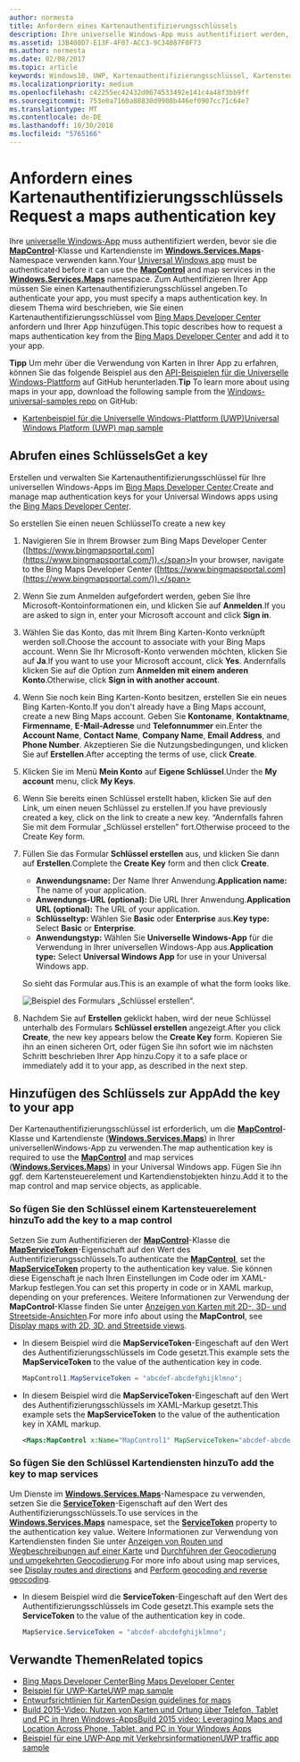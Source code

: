 ```yaml
---
author: normesta
title: Anfordern eines Kartenauthentifizierungsschlüssels
description: Ihre universelle Windows-App muss authentifiziert werden, bevor sie die MapControl-Klasse und Kartendienste im Windows.Services.Maps-Namespace verwenden kann.
ms.assetid: 13B400D7-E13F-4F07-ACC3-9C34087F0F73
ms.author: normesta
ms.date: 02/08/2017
ms.topic: article
keywords: Windows10, UWP, Kartenauthentifizierungsschlüssel, Kartensteuerelement
ms.localizationpriority: medium
ms.openlocfilehash: c42255ec42432d0674533492e141c4a48f3bb9ff
ms.sourcegitcommit: 753e0a7160a88830d9908b446ef0907cc71c64e7
ms.translationtype: MT
ms.contentlocale: de-DE
ms.lasthandoff: 10/30/2018
ms.locfileid: "5765166"
---
```

# <a name="request-a-maps-authentication-key"></a><span data-ttu-id="507f1-104">Anfordern eines Kartenauthentifizierungsschlüssels</span><span class="sxs-lookup"><span data-stu-id="507f1-104">Request a maps authentication key</span></span>




<span data-ttu-id="507f1-105">Ihre [universelle Windows-App](https://msdn.microsoft.com/library/windows/apps/dn894631) muss authentifiziert werden, bevor sie die [**MapControl**](https://msdn.microsoft.com/library/windows/apps/dn637004)-Klasse und Kartendienste im [**Windows.Services.Maps**](https://msdn.microsoft.com/library/windows/apps/dn636979)-Namespace verwenden kann.</span><span class="sxs-lookup"><span data-stu-id="507f1-105">Your [Universal Windows app](https://msdn.microsoft.com/library/windows/apps/dn894631) must be authenticated before it can use the [**MapControl**](https://msdn.microsoft.com/library/windows/apps/dn637004) and map services in the [**Windows.Services.Maps**](https://msdn.microsoft.com/library/windows/apps/dn636979) namespace.</span></span> <span data-ttu-id="507f1-106">Zum Authentifizieren Ihrer App müssen Sie einen Kartenauthentifizierungsschlüssel angeben.</span><span class="sxs-lookup"><span data-stu-id="507f1-106">To authenticate your app, you must specify a maps authentication key.</span></span> <span data-ttu-id="507f1-107">In diesem Thema wird beschrieben, wie Sie einen Kartenauthentifizierungsschlüssel vom [Bing Maps Developer Center](https://www.bingmapsportal.com/) anfordern und Ihrer App hinzufügen.</span><span class="sxs-lookup"><span data-stu-id="507f1-107">This topic describes how to request a maps authentication key from the [Bing Maps Developer Center](https://www.bingmapsportal.com/) and add it to your app.</span></span>

<span data-ttu-id="507f1-108">**Tipp** Um mehr über die Verwendung von Karten in Ihrer App zu erfahren, können Sie das folgende Beispiel aus den [API-Beispielen für die Universelle Windows-Plattform](http://go.microsoft.com/fwlink/p/?LinkId=619979) auf GitHub herunterladen.</span><span class="sxs-lookup"><span data-stu-id="507f1-108">**Tip** To learn more about using maps in your app, download the following sample from the [Windows-universal-samples repo](http://go.microsoft.com/fwlink/p/?LinkId=619979) on GitHub:</span></span>

-   [<span data-ttu-id="507f1-109">Kartenbeispiel für die Universelle Windows-Plattform (UWP)</span><span class="sxs-lookup"><span data-stu-id="507f1-109">Universal Windows Platform (UWP) map sample</span></span>](http://go.microsoft.com/fwlink/p/?LinkId=619977)

## <a name="get-a-key"></a><span data-ttu-id="507f1-110">Abrufen eines Schlüssels</span><span class="sxs-lookup"><span data-stu-id="507f1-110">Get a key</span></span>


<span data-ttu-id="507f1-111">Erstellen und verwalten Sie Kartenauthentifizierungsschlüssel für Ihre universellen Windows-Apps im [Bing Maps Developer Center](https://www.bingmapsportal.com/).</span><span class="sxs-lookup"><span data-stu-id="507f1-111">Create and manage map authentication keys for your Universal Windows apps using the [Bing Maps Developer Center](https://www.bingmapsportal.com/).</span></span>

<span data-ttu-id="507f1-112">So erstellen Sie einen neuen Schlüssel</span><span class="sxs-lookup"><span data-stu-id="507f1-112">To create a new key</span></span>

1.  <span data-ttu-id="507f1-113">Navigieren Sie in Ihrem Browser zum Bing Maps Developer Center ([https://www.bingmapsportal.com](https://www.bingmapsportal.com/)).</span><span class="sxs-lookup"><span data-stu-id="507f1-113">In your browser, navigate to the Bing Maps Developer Center ([https://www.bingmapsportal.com](https://www.bingmapsportal.com/)).</span></span>

2.  <span data-ttu-id="507f1-114">Wenn Sie zum Anmelden aufgefordert werden, geben Sie Ihre Microsoft-Kontoinformationen ein, und klicken Sie auf **Anmelden**.</span><span class="sxs-lookup"><span data-stu-id="507f1-114">If you are asked to sign in, enter your Microsoft account and click **Sign in**.</span></span>

3.  <span data-ttu-id="507f1-115">Wählen Sie das Konto, das mit Ihrem Bing Karten-Konto verknüpft werden soll.</span><span class="sxs-lookup"><span data-stu-id="507f1-115">Choose the account to associate with your Bing Maps account.</span></span> <span data-ttu-id="507f1-116">Wenn Sie Ihr Microsoft-Konto verwenden möchten, klicken Sie auf **Ja**.</span><span class="sxs-lookup"><span data-stu-id="507f1-116">If you want to use your Microsoft account, click **Yes**.</span></span> <span data-ttu-id="507f1-117">Andernfalls klicken Sie auf die Option zum **Anmelden mit einem anderen Konto**.</span><span class="sxs-lookup"><span data-stu-id="507f1-117">Otherwise, click **Sign in with another account**.</span></span>

4.  <span data-ttu-id="507f1-118">Wenn Sie noch kein Bing Karten-Konto besitzen, erstellen Sie ein neues Bing Karten-Konto.</span><span class="sxs-lookup"><span data-stu-id="507f1-118">If you don't already have a Bing Maps account, create a new Bing Maps account.</span></span> <span data-ttu-id="507f1-119">Geben Sie **Kontoname**, **Kontaktname**, **Firmenname**, **E-Mail-Adresse** und **Telefonnummer** ein.</span><span class="sxs-lookup"><span data-stu-id="507f1-119">Enter the **Account Name**, **Contact Name**, **Company Name**, **Email Address**, and **Phone Number**.</span></span> <span data-ttu-id="507f1-120">Akzeptieren Sie die Nutzungsbedingungen, und klicken Sie auf **Erstellen**.</span><span class="sxs-lookup"><span data-stu-id="507f1-120">After accepting the terms of use, click **Create**.</span></span>

5.  <span data-ttu-id="507f1-121">Klicken Sie im Menü **Mein Konto** auf **Eigene Schlüssel**.</span><span class="sxs-lookup"><span data-stu-id="507f1-121">Under the **My account** menu, click **My Keys**.</span></span>

6.  <span data-ttu-id="507f1-122">Wenn Sie bereits einen Schlüssel erstellt haben, klicken Sie auf den Link, um einen neuen Schlüssel zu erstellen.</span><span class="sxs-lookup"><span data-stu-id="507f1-122">If you have previously created a key, click on the link to create a new key.</span></span> <span data-ttu-id="507f1-123">“Andernfalls fahren Sie mit dem Formular „Schlüssel erstellen” fort.</span><span class="sxs-lookup"><span data-stu-id="507f1-123">Otherwise proceed to the Create Key form.</span></span>

7.  <span data-ttu-id="507f1-124">Füllen Sie das Formular **Schlüssel erstellen** aus, und klicken Sie dann auf **Erstellen**.</span><span class="sxs-lookup"><span data-stu-id="507f1-124">Complete the **Create Key** form and then click **Create**.</span></span>

    -   <span data-ttu-id="507f1-125">**Anwendungsname:** Der Name Ihrer Anwendung.</span><span class="sxs-lookup"><span data-stu-id="507f1-125">**Application name:** The name of your application.</span></span>
    -   <span data-ttu-id="507f1-126">**Anwendungs-URL (optional):** Die URL Ihrer Anwendung.</span><span class="sxs-lookup"><span data-stu-id="507f1-126">**Application URL (optional):** The URL of your application.</span></span>
    -   <span data-ttu-id="507f1-127">**Schlüsseltyp:** Wählen Sie **Basic** oder **Enterprise** aus.</span><span class="sxs-lookup"><span data-stu-id="507f1-127">**Key type:** Select **Basic** or **Enterprise**.</span></span>
    -   <span data-ttu-id="507f1-128">**Anwendungstyp:** Wählen Sie **Universelle Windows-App** für die Verwendung in Ihrer universellen Windows-App aus.</span><span class="sxs-lookup"><span data-stu-id="507f1-128">**Application type:** Select **Universal Windows App** for use in your Universal Windows app.</span></span>

    <span data-ttu-id="507f1-129">So sieht das Formular aus.</span><span class="sxs-lookup"><span data-stu-id="507f1-129">This is an example of what the form looks like.</span></span>

    ![Beispiel des Formulars „Schlüssel erstellen“.](images/createkeydialog.png)

8.  <span data-ttu-id="507f1-131">Nachdem Sie auf **Erstellen** geklickt haben, wird der neue Schlüssel unterhalb des Formulars **Schlüssel erstellen** angezeigt.</span><span class="sxs-lookup"><span data-stu-id="507f1-131">After you click **Create**, the new key appears below the **Create Key** form.</span></span> <span data-ttu-id="507f1-132">Kopieren Sie ihn an einen sicheren Ort, oder fügen Sie ihn sofort wie im nächsten Schritt beschrieben Ihrer App hinzu.</span><span class="sxs-lookup"><span data-stu-id="507f1-132">Copy it to a safe place or immediately add it to your app, as described in the next step.</span></span>

## <a name="add-the-key-to-your-app"></a><span data-ttu-id="507f1-133">Hinzufügen des Schlüssels zur App</span><span class="sxs-lookup"><span data-stu-id="507f1-133">Add the key to your app</span></span>


<span data-ttu-id="507f1-134">Der Kartenauthentifizierungsschlüssel ist erforderlich, um die [**MapControl**](https://msdn.microsoft.com/library/windows/apps/dn637004)-Klasse und Kartendienste ([**Windows.Services.Maps**](https://msdn.microsoft.com/library/windows/apps/dn636979)) in Ihrer universellenWindows-App zu verwenden.</span><span class="sxs-lookup"><span data-stu-id="507f1-134">The map authentication key is required to use the [**MapControl**](https://msdn.microsoft.com/library/windows/apps/dn637004) and map services ([**Windows.Services.Maps**](https://msdn.microsoft.com/library/windows/apps/dn636979)) in your Universal Windows app.</span></span> <span data-ttu-id="507f1-135">Fügen Sie ihn ggf. dem Kartensteuerelement und Kartendienstobjekten hinzu.</span><span class="sxs-lookup"><span data-stu-id="507f1-135">Add it to the map control and map service objects, as applicable.</span></span>

### <a name="to-add-the-key-to-a-map-control"></a><span data-ttu-id="507f1-136">So fügen Sie den Schlüssel einem Kartensteuerelement hinzu</span><span class="sxs-lookup"><span data-stu-id="507f1-136">To add the key to a map control</span></span>

<span data-ttu-id="507f1-137">Setzen Sie zum Authentifizieren der [**MapControl**](https://msdn.microsoft.com/library/windows/apps/dn637004)-Klasse die [**MapServiceToken**](https://msdn.microsoft.com/library/windows/apps/dn637036)-Eigenschaft auf den Wert des Authentifizierungsschlüssels.</span><span class="sxs-lookup"><span data-stu-id="507f1-137">To authenticate the [**MapControl**](https://msdn.microsoft.com/library/windows/apps/dn637004), set the [**MapServiceToken**](https://msdn.microsoft.com/library/windows/apps/dn637036) property to the authentication key value.</span></span> <span data-ttu-id="507f1-138">Sie können diese Eigenschaft je nach Ihren Einstellungen im Code oder im XAML-Markup festlegen.</span><span class="sxs-lookup"><span data-stu-id="507f1-138">You can set this property in code or in XAML markup, depending on your preferences.</span></span> <span data-ttu-id="507f1-139">Weitere Informationen zur Verwendung der **MapControl**-Klasse finden Sie unter [Anzeigen von Karten mit 2D-, 3D- und Streetside-Ansichten](display-maps.md).</span><span class="sxs-lookup"><span data-stu-id="507f1-139">For more info about using the **MapControl**, see [Display maps with 2D, 3D, and Streetside views](display-maps.md).</span></span>

-   <span data-ttu-id="507f1-140">In diesem Beispiel wird die **MapServiceToken**-Eingeschaft auf den Wert des Authentifizierungsschlüssels im Code gesetzt.</span><span class="sxs-lookup"><span data-stu-id="507f1-140">This example sets the **MapServiceToken** to the value of the authentication key in code.</span></span>

    ```cs
    MapControl1.MapServiceToken = "abcdef-abcdefghijklmno";
    ```

-   <span data-ttu-id="507f1-141">In diesem Beispiel wird die **MapServiceToken**-Eingeschaft auf den Wert des Authentifizierungsschlüssels im XAML-Markup gesetzt.</span><span class="sxs-lookup"><span data-stu-id="507f1-141">This example sets the **MapServiceToken** to the value of the authentication key in XAML markup.</span></span>

    ```xml
    <Maps:MapControl x:Name="MapControl1" MapServiceToken="abcdef-abcdefghijklmno"/>
    ```

### <a name="to-add-the-key-to-map-services"></a><span data-ttu-id="507f1-142">So fügen Sie den Schlüssel Kartendiensten hinzu</span><span class="sxs-lookup"><span data-stu-id="507f1-142">To add the key to map services</span></span>

<span data-ttu-id="507f1-143">Um Dienste im [**Windows.Services.Maps**](https://msdn.microsoft.com/library/windows/apps/dn636979)-Namespace zu verwenden, setzen Sie die [**ServiceToken**](https://msdn.microsoft.com/library/windows/apps/dn636977)-Eigenschaft auf den Wert des Authentifizierungsschlüssels.</span><span class="sxs-lookup"><span data-stu-id="507f1-143">To use services in the [**Windows.Services.Maps**](https://msdn.microsoft.com/library/windows/apps/dn636979) namespace, set the [**ServiceToken**](https://msdn.microsoft.com/library/windows/apps/dn636977) property to the authentication key value.</span></span> <span data-ttu-id="507f1-144">Weitere Informationen zur Verwendung von Kartendiensten finden Sie unter [Anzeigen von Routen und Wegbeschreibungen auf einer Karte](routes-and-directions.md) und [Durchführen der Geocodierung und umgekehrten Geocodierung](geocoding.md).</span><span class="sxs-lookup"><span data-stu-id="507f1-144">For more info about using map services, see [Display routes and directions](routes-and-directions.md) and [Perform geocoding and reverse geocoding](geocoding.md).</span></span>

-   <span data-ttu-id="507f1-145">In diesem Beispiel wird die **ServiceToken**-Eingeschaft auf den Wert des Authentifizierungsschlüssels im Code gesetzt.</span><span class="sxs-lookup"><span data-stu-id="507f1-145">This example sets the **ServiceToken** to the value of the authentication key in code.</span></span>

    ```cs
    MapService.ServiceToken = "abcdef-abcdefghijklmno";
    ```

## <a name="related-topics"></a><span data-ttu-id="507f1-146">Verwandte Themen</span><span class="sxs-lookup"><span data-stu-id="507f1-146">Related topics</span></span>

* [<span data-ttu-id="507f1-147">Bing Maps Developer Center</span><span class="sxs-lookup"><span data-stu-id="507f1-147">Bing Maps Developer Center</span></span>](https://www.bingmapsportal.com/)
* [<span data-ttu-id="507f1-148">Beispiel für UWP-Karte</span><span class="sxs-lookup"><span data-stu-id="507f1-148">UWP map sample</span></span>](http://go.microsoft.com/fwlink/p/?LinkId=619977)
* [<span data-ttu-id="507f1-149">Entwurfsrichtlinien für Karten</span><span class="sxs-lookup"><span data-stu-id="507f1-149">Design guidelines for maps</span></span>](https://msdn.microsoft.com/library/windows/apps/dn596102)
* [<span data-ttu-id="507f1-150">Build 2015-Video: Nutzen von Karten und Ortung über Telefon, Tablet und PC in Ihren Windows-Apps</span><span class="sxs-lookup"><span data-stu-id="507f1-150">Build 2015 video: Leveraging Maps and Location Across Phone, Tablet, and PC in Your Windows Apps</span></span>](https://channel9.msdn.com/Events/Build/2015/2-757)
* [<span data-ttu-id="507f1-151">Beispiel für eine UWP-App mit Verkehrsinformationen</span><span class="sxs-lookup"><span data-stu-id="507f1-151">UWP traffic app sample</span></span>](http://go.microsoft.com/fwlink/p/?LinkId=619982)
